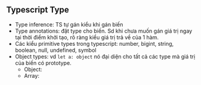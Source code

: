 ## Typescript Type

- Type inference: TS tự gán kiểu khi gán biến
- Type annotations: đặt type cho biến. Sd khi chưa muốn gán giá trị ngay tại thời điểm khởi tạo, rõ ràng kiểu giá trị trả về của 1 hàm.
- Các kiểu primitive types trong typescript: number, bigint, string, boolean, null, undefined, symbol
- Object types: vd `let a: object` nó đại diện cho tất cả các type mà giá trị của biến có prototype.
  - Object:
  - Array:
